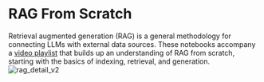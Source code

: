 # RAG From Scratch

Retrieval augmented generation (RAG) is a general methodology for connecting LLMs with external data sources. These notebooks accompany a [video playlist](https://youtube.com/playlist?list=PLfaIDFEXuae2LXbO1_PKyVJiQ23ZztA0x&feature=shared) that builds up an understanding of RAG from scratch, starting with the basics of indexing, retrieval, and generation. 
![rag_detail_v2](https://github.com/langchain-ai/rag-from-scratch/assets/122662504/54a2d76c-b07e-49e7-b4ce-fc45667360a1)
 
